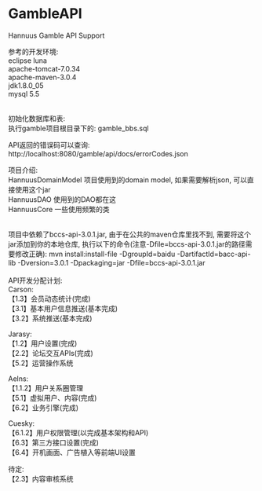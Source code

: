 # GambleAPI
Hannuus Gamble API Support

参考的开发环境:</br>
eclipse luna</br>
apache-tomcat-7.0.34</br>
apache-maven-3.0.4</br>
jdk1.8.0_05</br>
mysql 5.5</br>
</br>

初始化数据库和表: </br>
	执行gamble项目根目录下的: gamble_bbs.sql</br>

API返回的错误码可以查询:</br>
	http://localhost:8080/gamble/api/docs/errorCodes.json</br>


项目介绍:</br>
	HannuusDomainModel  项目使用到的domain model, 如果需要解析json, 可以直接使用这个jar</br>
	HannuusDAO 使用到的DAO都在这</br>
	HannuusCore 一些使用频繁的类</br>

<br>
项目中依赖了bccs-api-3.0.1.jar, 由于在公共的maven仓库里找不到, 需要将这个jar添加到你的本地仓库, 执行以下的命令(注意-Dfile=bccs-api-3.0.1.jar的路径需要修改正确):
mvn install:install-file -DgroupId=baidu -DartifactId=bacc-api-lib -Dversion=3.0.1 -Dpackaging=jar -Dfile=bccs-api-3.0.1.jar
<br>
</br>
API开发分配计划:</br>
Carson: </br>
【1.3】会员动态统计(完成)</br>
【3.1】基本用户信息推送(基本完成)</br>
【3.2】系统推送(基本完成)</br>

Jarasy:</br>
 【1.2】用户设置(完成)</br>
 【2.2】论坛交互APIs(完成)</br>
 【5.2】运营操作系统</br>
 
Aelns:</br>
【1.1.2】用户关系圈管理</br>
【5.1】虚拟用户、内容(完成)</br>
【6.2】业务引擎(完成)</br>

Cuesky: </br>
 【6.1.2】用户权限管理(以完成基本架构和API)</br>
 【6.3】第三方接口设置(完成)</br>
 【6.4】开机画面、广告植入等前端UI设置</br>

待定: </br>
【2.3】内容审核系统</br>

